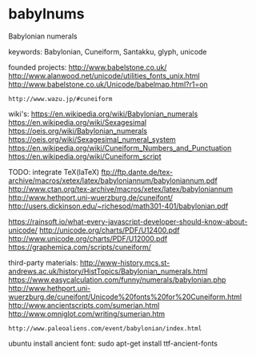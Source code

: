 # babylnums
Babylonian numerals

keywords:
	Babylonian, Cuneiform, Santakku, glyph, unicode

founded projects:
	http://www.babelstone.co.uk/
	http://www.alanwood.net/unicode/utilities_fonts_unix.html
	http://www.babelstone.co.uk/Unicode/babelmap.html?r1=on

	http://www.wazu.jp/#cuneiform

wiki's:
	https://en.wikipedia.org/wiki/Babylonian_numerals
	https://en.wikipedia.org/wiki/Sexagesimal
	https://oeis.org/wiki/Babylonian_numerals
	https://oeis.org/wiki/Sexagesimal_numeral_system
	https://en.wikipedia.org/wiki/Cuneiform_Numbers_and_Punctuation
	https://en.wikipedia.org/wiki/Cuneiform_script

TODO: integrate TeX(laTeX)
	ftp://ftp.dante.de/tex-archive/macros/xetex/latex/babyloniannum/babyloniannum.pdf
	http://www.ctan.org/tex-archive/macros/xetex/latex/babyloniannum
	http://www.hethport.uni-wuerzburg.de/cuneifont/
	http://users.dickinson.edu/~richesod/math301-401/babylonian.pdf


https://rainsoft.io/what-every-javascript-developer-should-know-about-unicode/
http://unicode.org/charts/PDF/U12400.pdf
http://www.unicode.org/charts/PDF/U12000.pdf
https://graphemica.com/scripts/cuneiform/


third-party materials:
	http://www-history.mcs.st-andrews.ac.uk/history/HistTopics/Babylonian_numerals.html
	https://www.easycalculation.com/funny/numerals/babylonian.php
	http://www.hethport.uni-wuerzburg.de/cuneifont/Unicode%20fonts%20for%20Cuneiform.html
	http://www.ancientscripts.com/sumerian.html
	http://www.omniglot.com/writing/sumerian.htm

	http://www.paleoaliens.com/event/babylonian/index.html


ubuntu install ancient font:
	sudo apt-get install ttf-ancient-fonts
